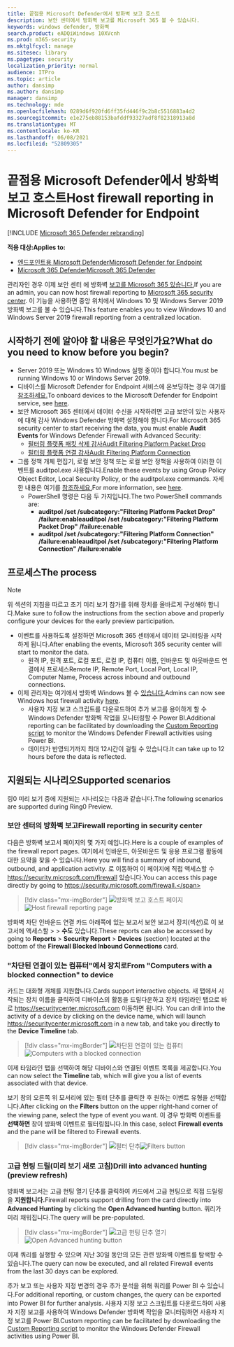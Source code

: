 ```yaml
---
title: 끝점용 Microsoft Defender에서 방화벽 보고 호스트
description: 보안 센터에서 방화벽 보고를 Microsoft 365 볼 수 있습니다.
keywords: windows defender, 방화벽
search.product: eADQiWindows 10XVcnh
ms.prod: m365-security
ms.mktglfcycl: manage
ms.sitesec: library
ms.pagetype: security
localization_priority: normal
audience: ITPro
ms.topic: article
author: dansimp
ms.author: dansimp
manager: dansimp
ms.technology: mde
ms.openlocfilehash: 0289d6f920fd6ff35fd446f9c2b8c5516883a4d2
ms.sourcegitcommit: e1e275eb88153bafddf93327adf8f82318913a8d
ms.translationtype: MT
ms.contentlocale: ko-KR
ms.lasthandoff: 06/08/2021
ms.locfileid: "52809305"
---
```

# <a name="host-firewall-reporting-in-microsoft-defender-for-endpoint"></a><span data-ttu-id="249b9-104">끝점용 Microsoft Defender에서 방화벽 보고 호스트</span><span class="sxs-lookup"><span data-stu-id="249b9-104">Host firewall reporting in Microsoft Defender for Endpoint</span></span>

[!INCLUDE [Microsoft 365 Defender rebranding](../../includes/microsoft-defender.md)]

<span data-ttu-id="249b9-105">**적용 대상:**</span><span class="sxs-lookup"><span data-stu-id="249b9-105">**Applies to:**</span></span>
- [<span data-ttu-id="249b9-106">엔드포인트용 Microsoft Defender</span><span class="sxs-lookup"><span data-stu-id="249b9-106">Microsoft Defender for Endpoint</span></span>](https://go.microsoft.com/fwlink/p/?linkid=2154037)
- [<span data-ttu-id="249b9-107">Microsoft 365 Defender</span><span class="sxs-lookup"><span data-stu-id="249b9-107">Microsoft 365 Defender</span></span>](https://go.microsoft.com/fwlink/?linkid=2118804)

<span data-ttu-id="249b9-108">관리자인 경우 이제 보안 센터 에 방화벽 [보고를 Microsoft 365 있습니다.](https://security.microsoft.com)</span><span class="sxs-lookup"><span data-stu-id="249b9-108">If you are an admin, you can now host firewall reporting to [Microsoft 365 security center](https://security.microsoft.com).</span></span> <span data-ttu-id="249b9-109">이 기능을 사용하면 중앙 위치에서 Windows 10 및 Windows Server 2019 방화벽 보고를 볼 수 있습니다.</span><span class="sxs-lookup"><span data-stu-id="249b9-109">This feature enables you to view Windows 10 and Windows Server 2019 firewall reporting from a centralized location.</span></span> 

## <a name="what-do-you-need-to-know-before-you-begin"></a><span data-ttu-id="249b9-110">시작하기 전에 알아야 할 내용은 무엇인가요?</span><span class="sxs-lookup"><span data-stu-id="249b9-110">What do you need to know before you begin?</span></span> 

- <span data-ttu-id="249b9-111">Server 2019 또는 Windows 10 Windows 실행 중이야 합니다.</span><span class="sxs-lookup"><span data-stu-id="249b9-111">You must be running Windows 10 or Windows Server 2019.</span></span>
- <span data-ttu-id="249b9-112">디바이스를 Microsoft Defender for Endpoint 서비스에 온보딩하는 경우 여기를 [참조하세요.](onboard-configure.md)</span><span class="sxs-lookup"><span data-stu-id="249b9-112">To onboard devices to the Microsoft Defender for Endpoint service, see [here](onboard-configure.md).</span></span> 
- <span data-ttu-id="249b9-113">보안 Microsoft 365 센터에서 데이터 수신을 시작하려면 고급  보안이 있는 사용자에 대해 감사 Windows Defender 방화벽 설정해야 합니다.</span><span class="sxs-lookup"><span data-stu-id="249b9-113">For Microsoft 365 security center to start receiving the data, you must enable **Audit Events** for Windows Defender Firewall with Advanced Security:</span></span> 
    - [<span data-ttu-id="249b9-114">필터링 플랫폼 패킷 삭제 감사</span><span class="sxs-lookup"><span data-stu-id="249b9-114">Audit Filtering Platform Packet Drop</span></span>](/windows/security/threat-protection/auditing/audit-filtering-platform-packet-drop)
    - [<span data-ttu-id="249b9-115">필터링 플랫폼 연결 감사</span><span class="sxs-lookup"><span data-stu-id="249b9-115">Audit Filtering Platform Connection</span></span>](/windows/security/threat-protection/auditing/audit-filtering-platform-connection) 
- <span data-ttu-id="249b9-116">그룹 정책 개체 편집기, 로컬 보안 정책 또는 로컬 보안 정책을 사용하여 이러한 이벤트를 auditpol.exe 사용합니다.</span><span class="sxs-lookup"><span data-stu-id="249b9-116">Enable these events by using Group Policy Object Editor, Local Security Policy, or the auditpol.exe commands.</span></span> <span data-ttu-id="249b9-117">자세한 내용은 여기를 [참조하세요.](/windows/win32/fwp/auditing-and-logging)</span><span class="sxs-lookup"><span data-stu-id="249b9-117">For more information, see [here](/windows/win32/fwp/auditing-and-logging).</span></span> 
    - <span data-ttu-id="249b9-118">PowerShell 명령은 다음 두 가지입니다.</span><span class="sxs-lookup"><span data-stu-id="249b9-118">The two PowerShell commands are:</span></span>
        - <span data-ttu-id="249b9-119">**auditpol /set /subcategory:"Filtering Platform Packet Drop" /failure:enable**</span><span class="sxs-lookup"><span data-stu-id="249b9-119">**auditpol /set /subcategory:"Filtering Platform Packet Drop" /failure:enable**</span></span> 
        - <span data-ttu-id="249b9-120">**auditpol /set /subcategory:"Filtering Platform Connection" /failure:enable**</span><span class="sxs-lookup"><span data-stu-id="249b9-120">**auditpol /set /subcategory:"Filtering Platform Connection" /failure:enable**</span></span> 

## <a name="the-process"></a><span data-ttu-id="249b9-121">프로세스</span><span class="sxs-lookup"><span data-stu-id="249b9-121">The process</span></span>
> [!NOTE]
> <span data-ttu-id="249b9-122">위 섹션의 지침을 따르고 초기 미리 보기 참가를 위해 장치를 올바르게 구성해야 합니다.</span><span class="sxs-lookup"><span data-stu-id="249b9-122">Make sure to follow the instructions from the section above and properly configure your devices for the early preview participation.</span></span>

- <span data-ttu-id="249b9-123">이벤트를 사용하도록 설정하면 Microsoft 365 센터에서 데이터 모니터링을 시작하게 됩니다.</span><span class="sxs-lookup"><span data-stu-id="249b9-123">After enabling the events, Microsoft 365 security center will start to monitor the data.</span></span>
    - <span data-ttu-id="249b9-124">원격 IP, 원격 포트, 로컬 포트, 로컬 IP, 컴퓨터 이름, 인바운드 및 아웃바운드 연결에서 프로세스</span><span class="sxs-lookup"><span data-stu-id="249b9-124">Remote IP, Remote Port, Local Port, Local IP, Computer Name, Process across inbound and outbound connections.</span></span>
- <span data-ttu-id="249b9-125">이제 관리자는 여기에서 방화벽 Windows 볼 수 [있습니다.](https://security.microsoft.com/firewall)</span><span class="sxs-lookup"><span data-stu-id="249b9-125">Admins can now see Windows host firewall activity [here](https://security.microsoft.com/firewall).</span></span>
    - <span data-ttu-id="249b9-126">사용자 지정 보고 스크립트를 다운로드하여 [](https://github.com/microsoft/MDATP-PowerBI-Templates/tree/master/Firewall) 추가 보고를 용이하게 할 수 Windows Defender 방화벽 작업을 모니터링할 수 Power BI.</span><span class="sxs-lookup"><span data-stu-id="249b9-126">Additional reporting can be facilitated by downloading the [Custom Reporting script](https://github.com/microsoft/MDATP-PowerBI-Templates/tree/master/Firewall) to monitor the Windows Defender Firewall activities using Power BI.</span></span> 
    - <span data-ttu-id="249b9-127">데이터가 반영되기까지 최대 12시간이 걸릴 수 있습니다.</span><span class="sxs-lookup"><span data-stu-id="249b9-127">It can take up to 12 hours before the data is reflected.</span></span>

## <a name="supported-scenarios"></a><span data-ttu-id="249b9-128">지원되는 시나리오</span><span class="sxs-lookup"><span data-stu-id="249b9-128">Supported scenarios</span></span>
<span data-ttu-id="249b9-129">링0 미리 보기 중에 지원되는 시나리오는 다음과 같습니다.</span><span class="sxs-lookup"><span data-stu-id="249b9-129">The following scenarios are supported during Ring0 Preview.</span></span> 

### <a name="firewall-reporting-in-security-center"></a><span data-ttu-id="249b9-130">보안 센터의 방화벽 보고</span><span class="sxs-lookup"><span data-stu-id="249b9-130">Firewall reporting in security center</span></span>

<span data-ttu-id="249b9-131">다음은 방화벽 보고서 페이지의 몇 가지 예입니다.</span><span class="sxs-lookup"><span data-stu-id="249b9-131">Here is a couple of examples of the firewall report pages.</span></span> <span data-ttu-id="249b9-132">여기에서 인바운드, 아웃바운드 및 응용 프로그램 활동에 대한 요약을 찾을 수 있습니다.</span><span class="sxs-lookup"><span data-stu-id="249b9-132">Here you will find a summary of inbound, outbound, and application activity.</span></span> <span data-ttu-id="249b9-133">로 이동하여 이 페이지에 직접 액세스할 수 https://security.microsoft.com/firewall 있습니다.</span><span class="sxs-lookup"><span data-stu-id="249b9-133">You can access this page directly by going to https://security.microsoft.com/firewall.</span></span> 

> [!div class="mx-imgBorder"]
> <span data-ttu-id="249b9-134">![방화벽 보고 호스트 페이지](\images\host-firewall-reporting-page.png)</span><span class="sxs-lookup"><span data-stu-id="249b9-134">![Host firewall reporting page](\images\host-firewall-reporting-page.png)</span></span>

<span data-ttu-id="249b9-135">방화벽 차단 인바운드 연결 카드 아래쪽에 있는 보고서 보안 보고서 장치(섹션)로 이 보고서에 액세스할  >    >   **수도** 있습니다.</span><span class="sxs-lookup"><span data-stu-id="249b9-135">These reports can also be accessed by going to **Reports** > **Security Report** > **Devices** (section) located at the bottom of the **Firewall Blocked Inbound Connections** card.</span></span>

### <a name="from-computers-with-a-blocked-connection-to-device"></a><span data-ttu-id="249b9-136">"차단된 연결이 있는 컴퓨터"에서 장치로</span><span class="sxs-lookup"><span data-stu-id="249b9-136">From "Computers with a blocked connection" to device</span></span>

<span data-ttu-id="249b9-137">카드는 대화형 개체를 지원합니다.</span><span class="sxs-lookup"><span data-stu-id="249b9-137">Cards support interactive objects.</span></span> <span data-ttu-id="249b9-138">새 탭에서 시작되는 장치 이름을 클릭하여 디바이스의 활동을 드릴다운하고 장치 타임라인 탭으로 바로 https://securitycenter.microsoft.com 이동하면 됩니다. </span><span class="sxs-lookup"><span data-stu-id="249b9-138">You can drill into the activity of a device by clicking on the device name, which will launch https://securitycenter.microsoft.com in a new tab, and take you directly to the **Device Timeline** tab.</span></span> 

> [!div class="mx-imgBorder"]
> <span data-ttu-id="249b9-139">![차단된 연결이 있는 컴퓨터](\images\firewall-reporting-blocked-connection.png)</span><span class="sxs-lookup"><span data-stu-id="249b9-139">![Computers with a blocked connection](\images\firewall-reporting-blocked-connection.png)</span></span>

<span data-ttu-id="249b9-140">이제 타임라인  탭을 선택하여 해당 디바이스와 연결된 이벤트 목록을 제공합니다.</span><span class="sxs-lookup"><span data-stu-id="249b9-140">You can now select the **Timeline** tab, which will give you a list of events associated with that device.</span></span> 

<span data-ttu-id="249b9-141">보기 창의  오른쪽 위 모서리에 있는 필터 단추를 클릭한 후 원하는 이벤트 유형을 선택합니다.</span><span class="sxs-lookup"><span data-stu-id="249b9-141">After clicking on the **Filters** button on the upper right-hand corner of the viewing pane, select the type of event you want.</span></span> <span data-ttu-id="249b9-142">이 경우 방화벽 이벤트를 **선택하면** 창이 방화벽 이벤트로 필터링됩니다.</span><span class="sxs-lookup"><span data-stu-id="249b9-142">In this case, select **Firewall events** and the pane will be filtered to Firewall events.</span></span> 

> [!div class="mx-imgBorder"]
> <span data-ttu-id="249b9-143">![필터 단추](\images\firewall-reporting-filters-button.png)</span><span class="sxs-lookup"><span data-stu-id="249b9-143">![Filters button](\images\firewall-reporting-filters-button.png)</span></span>

### <a name="drill-into-advanced-hunting-preview-refresh"></a><span data-ttu-id="249b9-144">고급 헌팅 드릴(미리 보기 새로 고침)</span><span class="sxs-lookup"><span data-stu-id="249b9-144">Drill into advanced hunting (preview refresh)</span></span>

<span data-ttu-id="249b9-145">방화벽 보고서는 고급 헌팅  열기 단추를 클릭하여 카드에서 고급 헌팅으로 직접 드릴링을 **지원합니다.**</span><span class="sxs-lookup"><span data-stu-id="249b9-145">Firewall reports support drilling from the card directly into **Advanced Hunting** by clicking the **Open Advanced hunting** button.</span></span> <span data-ttu-id="249b9-146">쿼리가 미리 채워집니다.</span><span class="sxs-lookup"><span data-stu-id="249b9-146">The query will be pre-populated.</span></span> 

> [!div class="mx-imgBorder"]
> <span data-ttu-id="249b9-147">![고급 헌팅 단추 열기](\images\firewall-reporting-advanced-hunting.png)</span><span class="sxs-lookup"><span data-stu-id="249b9-147">![Open Advanced hunting button](\images\firewall-reporting-advanced-hunting.png)</span></span>

<span data-ttu-id="249b9-148">이제 쿼리를 실행할 수 있으며 지난 30일 동안의 모든 관련 방화벽 이벤트를 탐색할 수 있습니다.</span><span class="sxs-lookup"><span data-stu-id="249b9-148">The query can now be executed, and all related Firewall events from the last 30 days can be explored.</span></span> 

<span data-ttu-id="249b9-149">추가 보고 또는 사용자 지정 변경의 경우 추가 분석을 위해 쿼리를 Power BI 수 있습니다.</span><span class="sxs-lookup"><span data-stu-id="249b9-149">For additional reporting, or custom changes, the query can be exported into Power BI for further analysis.</span></span> <span data-ttu-id="249b9-150">사용자 지정 보고 스크립트를 다운로드하여 [](https://github.com/microsoft/MDATP-PowerBI-Templates/tree/master/Firewall) 사용자 지정 보고를 사용하여 Windows Defender 방화벽 작업을 모니터링하면 사용자 지정 보고를 Power BI.</span><span class="sxs-lookup"><span data-stu-id="249b9-150">Custom reporting can be facilitated by downloading the [Custom Reporting script](https://github.com/microsoft/MDATP-PowerBI-Templates/tree/master/Firewall) to monitor the Windows Defender Firewall activities using Power BI.</span></span> 

 